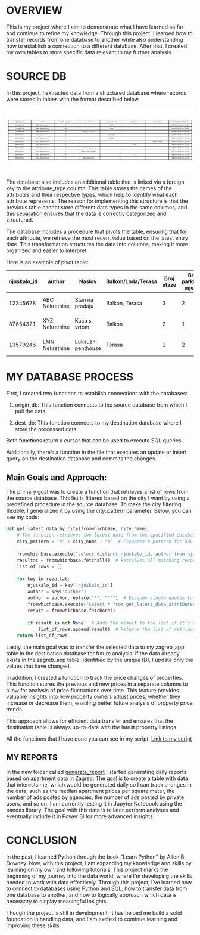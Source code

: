 # OVERVIEW

This is my project where I aim to demonstrate what I have learned so far and continue to refine my knowledge. Through this project, I learned how to transfer records from one database to another while also understanding how to establish a connection to a different database. After that, I created my own tables to store specific data relevant to my further analysis.

# SOURCE DB

In this project, I extracted data from a structured database where records were stored in tables with the format described below. 

![examplepic](https://github.com/ValeNovak/zagreb_house_market/blob/main/img/ex1.png)


The database also includes an additional table that is linked via a foreign key to the attribute_type column. This table stores the names of the attributes and their respective types, which help to identify what each attribute represents. The reason for implementing this structure is that the previous table cannot store different data types in the same columns, and this separation ensures that the data is correctly categorized and structured.

The database includes a procedure that pivots the table, ensuring that for each attribute, we retrieve the most recent value based on the latest entry date. This transformation structures the data into columns, making it more organized and easier to interpret.

Here is an example of pivot table:

| njuskalo_id | author          | Naslov           | Balkon/Loda/Terasa | Broj etaze | Broj parkirnih mjesta | Broj soba | Cijena  | Energetski razred | Godina izgradnje | Kat | Lokacija    | Netto povrsina | Oglas objavljen | Oglas prikazan | Stambena povrsina | Tip stana            |
|-------------|-----------------|------------------|--------------------|------------|-----------------------|-----------|---------|-------------------|------------------|-----|-------------|-----------------|-----------------|----------------|-------------------|----------------------|
| 12345678    | ABC Nekretnine  | Stan na prodaju  | Balkon, Terasa     | 3          | 2                     | 3         | 250000  | A                 | 2015             | 2   | Centar grada | 65              | 2025-03-10      | 1               | 60                | u stambenoj zgradi   |
| 87654321    | XYZ Nekretnine  | Kuća s vrtom     | Balkon             | 2          | 1                     | 4         | 248000  | B                 | 2010             | 1   | Trsat        | 85              | 2025-03-09      | 0               | 80                | u stambenoj zgradi   |
| 13579246    | LMN Nekretnine  | Luksuzni penthouse | Terasa            | 1          | 2                     | 5         | 500000  | A+                | 2022             | 5   | Riva         | 120             | 2025-03-11      | 1               | 115               | u stambenoj zgradi   |


# MY DATABASE PROCESS


First, I created two functions to establish connections with the databases:

1. origin_db: This function connects to the source database from which I pull the data.

2. dest_db: This function connects to my destination database where I store the processed data.

Both functions return a cursor that can be used to execute SQL queries.

Additionally, there’s a function in the file that executes an update or insert query on the destination database and commits the changes.

## Main Goals and Approach:
The primary goal was to create a function that retrieves a list of rows from the source database. This list is filtered based on the city I want by using a predefined procedure in the source database. To make the city filtering flexible, I generalized it by using the city_pattern parameter. Below, you can see my code:


```python
def get_latest_data_by_city(fromwhichbase, city_name):
    # The function retrieves the latest data from the specified database, filtering results based on the selected city.
    city_pattern = "%" + city_name + "%"  # Prepares a pattern for SQL LIKE search (matches anywhere in the text)

    fromwhichbase.execute("select distinct njuskalo_id, author from njuskalo_home_crawled_data_attrributes where value_text like %s", (city_pattern,))
    rezultat = fromwhichbase.fetchall()  # Retrieves all matching records
    list_of_rows = []

    for key in rezultat:
        njuskalo_id = key['njuskalo_id']
        author = key['author']
        author = author.replace("'", "''")  # Escapes single quotes to prevent SQL errors
        fromwhichbase.execute("select * from get_latest_data_attributes_for_njuskalo_id(%s, %s)", (njuskalo_id, author))
        result = fromwhichbase.fetchone()

        if result is not None:  # Adds the result to the list if it's not empty
            list_of_rows.append(result)  # Returns the list of retrieved data
    return list_of_rows
```


Lastly, the main goal was to transfer the selected data to my zagreb_app table in the destination database for future analysis. If the data already exists in the zagreb_app table (identified by the unique ID), I update only the values that have changed.

In addition, I created a function to track the price changes of properties. This function stores the previous and new prices in a separate columns to allow for analysis of price fluctuations over time. This feature provides valuable insights into how property owners adjust prices, whether they increase or decrease them, enabling better future analysis of property price trends.

This approach allows for efficient data transfer and ensures that the destination table is always up-to-date with the latest property listings.

All the functions that I have done you can see in my script: [Link to my script](C:\Users\Valentina\Desktop\Škola\baza_njuskalo\func\my_library_function.py)

## MY REPORTS

In the new folder called [generate_report](generate_report) I started generating daily reports based on apartment data in Zagreb. The goal is to create a table with data that interests me, which would be generated daily so I can track changes in the data, such as the median apartment prices per square meter, the number of ads posted by agencies, the number of ads posted by private users, and so on. I am currently testing it in Jupyter Notebook using the pandas library. The goal with this data is to later perform analyses and eventually include it in Power BI for more advanced insights.


# CONCLUSION

In the past, I learned Python through the book "Learn Python" by Allen B. Downey. Now, with this project, I am expanding my knowledge and skills by learning on my own and following tutorials. This project marks the beginning of my journey into the data world, where I'm developing the skills needed to work with data effectively. Through this project, I’ve learned how to connect to databases using Python and SQL, how to transfer data from one database to another, and how to logically approach which data is necessary to display meaningful insights.

Though the project is still in development, it has helped me build a solid foundation in handling data, and I am excited to continue learning and improving these skills.


